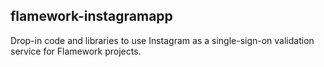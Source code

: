 flamework-instagramapp
--

Drop-in code and libraries to use Instagram as a single-sign-on validation
service for Flamework projects.
